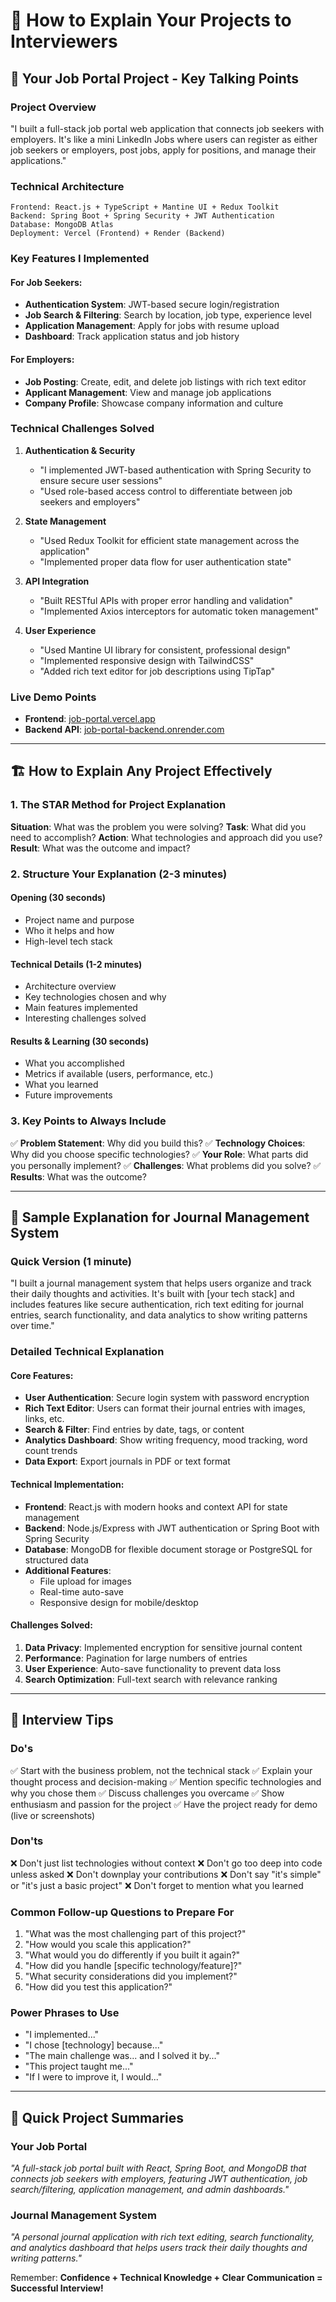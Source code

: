 # 🎯 How to Explain Your Projects to Interviewers

## 📌 Your Job Portal Project - Key Talking Points

### **Project Overview** 
"I built a full-stack job portal web application that connects job seekers with employers. It's like a mini LinkedIn Jobs where users can register as either job seekers or employers, post jobs, apply for positions, and manage their applications."

### **Technical Architecture**
```
Frontend: React.js + TypeScript + Mantine UI + Redux Toolkit
Backend: Spring Boot + Spring Security + JWT Authentication  
Database: MongoDB Atlas
Deployment: Vercel (Frontend) + Render (Backend)
```

### **Key Features I Implemented**

#### For Job Seekers:
- **Authentication System**: JWT-based secure login/registration
- **Job Search & Filtering**: Search by location, job type, experience level
- **Application Management**: Apply for jobs with resume upload
- **Dashboard**: Track application status and job history

#### For Employers:
- **Job Posting**: Create, edit, and delete job listings with rich text editor
- **Applicant Management**: View and manage job applications
- **Company Profile**: Showcase company information and culture

### **Technical Challenges Solved**

1. **Authentication & Security**
   - "I implemented JWT-based authentication with Spring Security to ensure secure user sessions"
   - "Used role-based access control to differentiate between job seekers and employers"

2. **State Management**
   - "Used Redux Toolkit for efficient state management across the application"
   - "Implemented proper data flow for user authentication state"

3. **API Integration**
   - "Built RESTful APIs with proper error handling and validation"
   - "Implemented Axios interceptors for automatic token management"

4. **User Experience**
   - "Used Mantine UI library for consistent, professional design"
   - "Implemented responsive design with TailwindCSS"
   - "Added rich text editor for job descriptions using TipTap"

### **Live Demo Points**
- **Frontend**: [job-portal.vercel.app](https://job-portal.vercel.app)
- **Backend API**: [job-portal-backend.onrender.com](https://job-portal-backend.onrender.com)

---

## 🏗️ How to Explain Any Project Effectively

### **1. The STAR Method for Project Explanation**

**Situation**: What was the problem you were solving?
**Task**: What did you need to accomplish?
**Action**: What technologies and approach did you use?
**Result**: What was the outcome and impact?

### **2. Structure Your Explanation (2-3 minutes)**

#### **Opening (30 seconds)**
- Project name and purpose
- Who it helps and how
- High-level tech stack

#### **Technical Details (1-2 minutes)**
- Architecture overview
- Key technologies chosen and why
- Main features implemented
- Interesting challenges solved

#### **Results & Learning (30 seconds)**
- What you accomplished
- Metrics if available (users, performance, etc.)
- What you learned
- Future improvements

### **3. Key Points to Always Include**

✅ **Problem Statement**: Why did you build this?
✅ **Technology Choices**: Why did you choose specific technologies?
✅ **Your Role**: What parts did you personally implement?
✅ **Challenges**: What problems did you solve?
✅ **Results**: What was the outcome?

---

## 📝 Sample Explanation for Journal Management System

### **Quick Version (1 minute)**
"I built a journal management system that helps users organize and track their daily thoughts and activities. It's built with [your tech stack] and includes features like secure authentication, rich text editing for journal entries, search functionality, and data analytics to show writing patterns over time."

### **Detailed Technical Explanation**

#### **Core Features**:
- **User Authentication**: Secure login system with password encryption
- **Rich Text Editor**: Users can format their journal entries with images, links, etc.
- **Search & Filter**: Find entries by date, tags, or content
- **Analytics Dashboard**: Show writing frequency, mood tracking, word count trends
- **Data Export**: Export journals in PDF or text format

#### **Technical Implementation**:
- **Frontend**: React.js with modern hooks and context API for state management
- **Backend**: Node.js/Express with JWT authentication or Spring Boot with Spring Security
- **Database**: MongoDB for flexible document storage or PostgreSQL for structured data
- **Additional Features**: 
  - File upload for images
  - Real-time auto-save
  - Responsive design for mobile/desktop

#### **Challenges Solved**:
1. **Data Privacy**: Implemented encryption for sensitive journal content
2. **Performance**: Pagination for large numbers of entries
3. **User Experience**: Auto-save functionality to prevent data loss
4. **Search Optimization**: Full-text search with relevance ranking

---

## 🎯 Interview Tips

### **Do's**
✅ Start with the business problem, not the technical stack
✅ Explain your thought process and decision-making
✅ Mention specific technologies and why you chose them
✅ Discuss challenges you overcame
✅ Show enthusiasm and passion for the project
✅ Have the project ready for demo (live or screenshots)

### **Don'ts**
❌ Don't just list technologies without context
❌ Don't go too deep into code unless asked
❌ Don't downplay your contributions
❌ Don't say "it's simple" or "it's just a basic project"
❌ Don't forget to mention what you learned

### **Common Follow-up Questions to Prepare For**
1. "What was the most challenging part of this project?"
2. "How would you scale this application?"
3. "What would you do differently if you built it again?"
4. "How did you handle [specific technology/feature]?"
5. "What security considerations did you implement?"
6. "How did you test this application?"

### **Power Phrases to Use**
- "I implemented..."
- "I chose [technology] because..."
- "The main challenge was... and I solved it by..."
- "This project taught me..."
- "If I were to improve it, I would..."

---

## 🚀 Quick Project Summaries

### **Your Job Portal**
*"A full-stack job portal built with React, Spring Boot, and MongoDB that connects job seekers with employers, featuring JWT authentication, job search/filtering, application management, and admin dashboards."*

### **Journal Management System**
*"A personal journal application with rich text editing, search functionality, and analytics dashboard that helps users track their daily thoughts and writing patterns."*

Remember: **Confidence + Technical Knowledge + Clear Communication = Successful Interview!**